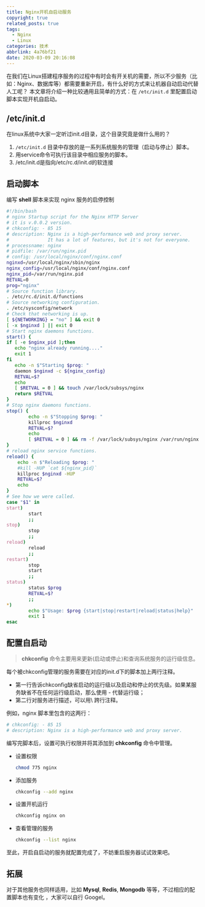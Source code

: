 ```yaml
---
title: Nginx开机自启动服务
copyright: true
related_posts: true
tags:
  - Nginx
  - Linux
categories: 技术
abbrlink: 4a76bf21
date: 2020-03-09 20:16:08
---
```



在我们在Linux搭建程序服务的过程中有时会有开关机的需要，所以不少服务（比如：Nginx、数据库等）都需要重新开启，有什么好的方式来让机器自动启动代替人工呢？
本文章将介绍一种比较通用且简单的方式：在 `/etc/init.d` 里配置启动脚本实现开机自启动。
<!--more-->

## /etc/init.d

在linux系统中大家一定听过init.d目录，这个目录究竟是做什么用的？

1. `/etc/init.d` 目录中存放的是一系列系统服务的管理（启动与停止）脚本。
2. 用service命令可执行该目录中相应服务的脚本。
3. /etc/init.d是指向/etc/rc.d/init.d的软连接

## 启动脚本

编写 **shell** 脚本来实现 nginx 服务的启停控制

``` bash /etc/init.d/nginx
#!/bin/bash
# nginx Startup script for the Nginx HTTP Server
# it is v.0.0.2 version.
# chkconfig: - 85 15
# description: Nginx is a high-performance web and proxy server.
#              It has a lot of features, but it's not for everyone.
# processname: nginx
# pidfile: /var/run/nginx.pid
# config: /usr/local/nginx/conf/nginx.conf
nginxd=/usr/local/nginx/sbin/nginx
nginx_config=/usr/local/nginx/conf/nginx.conf
nginx_pid=/var/run/nginx.pid
RETVAL=0
prog="nginx"
# Source function library.
. /etc/rc.d/init.d/functions
# Source networking configuration.
. /etc/sysconfig/network
# Check that networking is up.
[ ${NETWORKING} = "no" ] && exit 0
[ -x $nginxd ] || exit 0
# Start nginx daemons functions.
start() {
if [ -e $nginx_pid ];then
   echo "nginx already running...."
   exit 1
fi
   echo -n $"Starting $prog: "
   daemon $nginxd -c ${nginx_config}
   RETVAL=$?
   echo
   [ $RETVAL = 0 ] && touch /var/lock/subsys/nginx
   return $RETVAL
}
# Stop nginx daemons functions.
stop() {
        echo -n $"Stopping $prog: "
        killproc $nginxd
        RETVAL=$?
        echo
        [ $RETVAL = 0 ] && rm -f /var/lock/subsys/nginx /var/run/nginx.pid
}
# reload nginx service functions.
reload() {
    echo -n $"Reloading $prog: "
    #kill -HUP `cat ${nginx_pid}`
    killproc $nginxd -HUP
    RETVAL=$?
    echo
}
# See how we were called.
case "$1" in
start)
        start
        ;;
stop)
        stop
        ;;
reload)
        reload
        ;;
restart)
        stop
        start
        ;;
status)
        status $prog
        RETVAL=$?
        ;;
*)
        echo $"Usage: $prog {start|stop|restart|reload|status|help}"
        exit 1
esac

```

## 配置自启动

> **chkconfig** 命令主要用来更新(启动或停止)和查询系统服务的运行级信息。

每个被chkconfig管理的服务需要在对应的init.d下的脚本加上两行注释。
+ 第一行告诉chkconfig缺省启动的运行级以及启动和停止的优先级。如果某服务缺省不在任何运行级启动，那么使用 - 代替运行级；
+ 第二行对服务进行描述，可以用\ 跨行注释。

例如，nginx 脚本里包含的这两行：

``` bash
# chkconfig: - 85 15
# description: Nginx is a high-performance web and proxy server.
```
编写完脚本后，设置可执行权限并将其添加到 **chkconfig** 命令中管理。

+ 设置权限
  
  ``` bash
  chmod 775 nginx
  ```

+ 添加服务
  
  ``` bash
  chkconfig --add nginx
  ```

+ 设置开机运行

  ``` bash
  chkconfig nginx on 
  ```

+ 查看管理的服务
  
  ``` bash
  chkconfig --list nginx
  ```

至此，开启自启动的服务就配置完成了，不妨重启服务器试试效果吧。

## 拓展

对于其他服务也同样适用，比如 **Mysql**, **Redis**, **Mongodb** 等等，不过相应的配置脚本也有变化 ，大家可以自行 Googel。